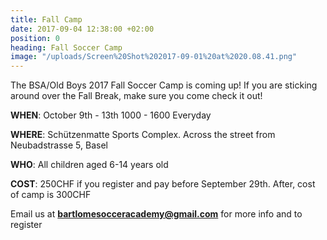 ```yaml
---
title: Fall Camp
date: 2017-09-04 12:38:00 +02:00
position: 0
heading: Fall Soccer Camp
image: "/uploads/Screen%20Shot%202017-09-01%20at%2020.08.41.png"
---
```


The BSA/Old Boys 2017 Fall Soccer Camp is coming up! If you are sticking around over the Fall Break, make sure you come check it out!

**WHEN**: October 9th - 13th 1000 - 1600 Everyday

**WHERE**: Schützenmatte Sports Complex. Across the street from Neubadstrasse 5, Basel

**WHO**: All children aged 6-14 years old

**COST**: 250CHF if you register and pay before September 29th. After, cost of camp is 300CHF

Email us at **bartlomesocceracademy@gmail.com** for more info and to register
